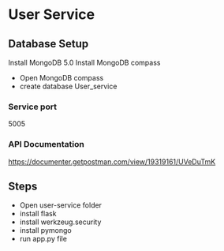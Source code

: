 # User Service 

## Database Setup 

Install MongoDB 5.0
Install MongoDB compass

- Open MongoDB compass
- create database User_service

### Service port 

5005

### API Documentation

https://documenter.getpostman.com/view/19319161/UVeDuTmK

## Steps

  * Open user-service folder 
  * install flask
  * install werkzeug.security
  * install pymongo
  * run app.py file


